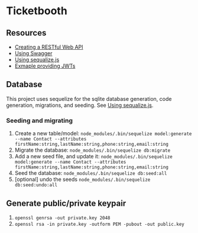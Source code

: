 # Ticketbooth

## Resources

- [Creating a RESTful Web API](https://medium.com/@metehansenol/creating-a-restful-web-api-with-node-js-and-express-js-from-scratch-9ba6e21d58b9)
- [Using Swagger](http://www.acuriousanimal.com/2018/10/20/express-swagger-doc.html)
- [Using sequalize.js](https://stackabuse.com/using-sequelize-js-and-sqlite-in-an-express-js-app/)
- [Exmaple providing JWTs](https://dev.to/santypk4/you-don-t-need-passport-js-guide-to-node-js-authentication-26ig)

## Database

This project uses sequelize for the sqlite database generation, code generation, migrations, and seeding.
See [Using sequalize.js](https://stackabuse.com/using-sequelize-js-and-sqlite-in-an-express-js-app/).

### Seeding and migrating

1. Create a new table/model:
`node_modules/.bin/sequelize model:generate --name Contact --attributes firstName:string,lastName:string,phone:string,email:string`
2. Migrate the database:
`node_modules/.bin/sequelize db:migrate`
3. Add a new seed file, and update it:
`node_modules/.bin/sequelize model:generate --name Contact --attributes firstName:string,lastName:string,phone:string,email:string`
4. Seed the database:
`node_modules/.bin/sequelize db:seed:all`
5. [optional] undo the seeds
`node_modules/.bin/sequelize db:seed:undo:all`

## Generate public/private keypair

1. `openssl genrsa -out private.key 2048`
2. `openssl rsa -in private.key -outform PEM -pubout -out public.key`
